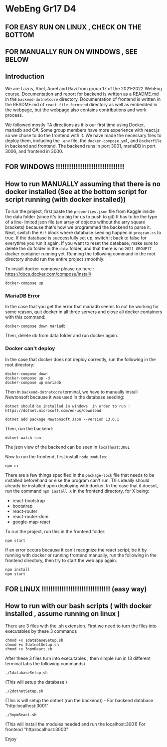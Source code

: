# WebEng Gr17 D4

## FOR EASY RUN ON LINUX , CHECK ON THE BOTTOM 
## FOR MANUALLY RUN ON WINDOWS , SEE BELOW



## Introduction

We are Lazos, Abel, Aurel and Ravi from group 17 of the 2021-2022 WebEng course. Documentation and report for backend is written as a README.md in the `backend-dotnetcore` directory. Documentation of frontend is written in the README.md of `react-file-forntend` directory as well as embedded in the webpage, but the webpage also contains contributions and work process.

We followed mostly TA directions as it is our first time using Docker, mariadb and C#. Some group members have more experience with react.js so we chose to do the frontend with it. We have made the necessary files to deploy them, including the `.env` file, the `docker-compose.yml`, and `Dockerfile` in backend and frontend. The backend runs in port 3001, mariaDB in port 3006, and frontend in 3000.

## FOR WINDOWS !!!!!!!!!!!!!!!!!!!!!!!!!!!!!!!

## How to run MANUALLY assuming that there is no docker installed  (See at the bottom script for script running (with docker installed))

To run the project, first paste the `properties.json` file from Kaggle inside the data folder (since it's too big for us to push to git) It has to be the type of a line-limited json file (an array of objects without the arry square brackets) because that's how we programmed the backend to parse it. Next, switch the `#if` block where database seeding happen in `program.cs` to true. If the database is successfully set up, switch it back to false for everytime you run it again. If you want to reset the database, make sure to delete the db folder in the `data` folder, and that there is no `2021-GROUP17` docker container running yet. Running the following command in the root directory should run the entire project smoothly:


To install docker-compose please go here : https://docs.docker.com/compose/install/


```
docker-compose up
```

### MariaDB Error

In the case that you get the error that mariadb seems to not be working for some reason, quit docker in all three servers and close all docker containers with this command:

```
docker-compose down mariadb
```

Then, delete db from data folder and run docker again.

### Docker can't deploy

In the case that docker does not deploy correctly, run the following in the root directory:

```
docker-compose down
docker-compose up -d
docker-compose up mariadb
```

Then in `backend-dotnetcore` terminal, we have to manually install Newtonsoft because it was used in the database seeding:

```
dotnet should be installed in windows  in order to run : https://dotnet.microsoft.com/en-us/download 
```

```
dotnet add package Newtonsoft.Json --version 13.0.1
```

Then, run the backend:

```
dotnet watch run
```

The json view of the backend can be seen in `localhost:3001`

Now to run the frontend, first install `node_modules`:

```
npm ci

```

There are a few things specified in the `package-lock` file that needs to be installed beforehand or else the program can't run. This ideally should already be installed upon deploying with docker. In the case that it doesnt, run the command `npm install X` in the frontend directory, for X being:
 
- react-bootstrap
- bootstrap
- react-router
- react-router-dom
- google-map-react

To run the project, run this in the frontend folder:
```
npm start
```

If an error occurs because it can't recognize the react script, be it by running with docker or running frontend manually, run the following in the frontend directory, then try to start the web app again.

```
npm install
npm start

```

## FOR LINUX !!!!!!!!!!!!!!!!!!!!!!!!!!!!!!! (easy way)


## How to run with our bash scripts ( with docker installed , assume running on linux )
There are 3 files with the .sh extension. First we need to turn the files into executables by these 3 commands

```
chmod +x 1databaseSetup.sh
chmod +x 2dotnetSetup.sh
chmod +x 3npmReact.sh
```
After these 3 files turn into executables , then simple run in (3 different terminal tabs the following commands)

```
./1databaseSetup.sh 
```

(This will setup the database )

```
./2dotnetSetup.sh 
```
(This is will setup the dotnet (run the backend)) - For backend database "http:localhost:3001"


```
./3npmReact.sh 
```
(This will install the modules needed and run the localhost:3001) For frontend "http:localhost:3000"

Enjoy







